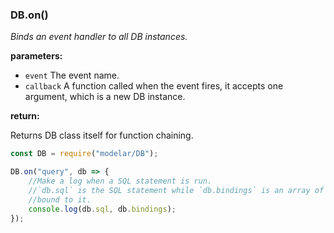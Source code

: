 ### DB.on()

*Binds an event handler to all DB instances.*

**parameters:**

- `event` The event name.
- `callback` A function called when the event fires, it accepts one argument, 
    which is a new DB instance.

**return:**

Returns DB class itself for function chaining.

```javascript
const DB = require("modelar/DB");

DB.on("query", db => {
    //Make a log when a SQL statement is run.
    //`db.sql` is the SQL statement while `db.bindings` is an array of values 
    //bound to it.
    console.log(db.sql, db.bindings);
});
```